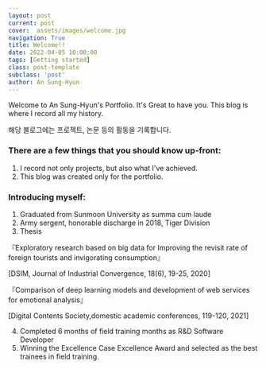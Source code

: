 ```yaml
---
layout: post
current: post
cover:  assets/images/welcome.jpg
navigation: True
title: Welcome!!
date: 2022-04-05 10:00:00
tags: [Getting started]
class: post-template
subclass: 'post'
author: An Sung-Hyun
---
```


Welcome to An Sung-Hyun's Portfolio. It's Great to have you.
This blog is where I record all my history.

해당 블로그에는 프로젝트, 논문 등의 활동을 기록합니다.

### There are a few things that you should know up-front:
1. I record not only projects, but also what I've achieved.
2. This blog was created only for the portfolio.

### Introducing myself:
1. Graduated from Sunmoon University as summa cum laude
2. Army sergent, honorable discharge in 2018, Tiger Division
3. Thesis

『Exploratory research based on big data for Improving the revisit rate of foreign tourists and invigorating consumption』

[DSIM, Journal of Industrial Convergence, 18(6), 19-25, 2020]

『Comparison of deep learning models and development of web services for emotional analysis』

[Digital Contents Society,domestic academic conferences, 119-120, 2021]

4. Completed 6 months of field training months as R&D Software Developer
5. Winning the Excellence Case Excellence Award and selected as the best trainees in field training.
